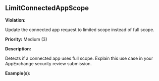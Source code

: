 LimitConnectedAppScope[](#limitconnectedappscope)
------------------------------------------------------------------------------------------------------------------------------------------------------

**Violation:**

   Update the connected app request to limited scope instead of full scope.


**Priority:** Medium (3)

**Description:**

   Detects if a connected app uses full scope. Explain this
		use case in your AppExchange security review submission.

**Example(s):**

   


